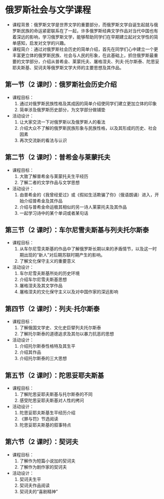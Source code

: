 # 俄罗斯社会与文学课程

- 课程背景：俄罗斯文学是世界文学的重要部分，而俄罗斯文学自诞生起就与俄罗斯民族的命运紧密联系在了一起，许多俄罗斯经典文学作品对当代中国也有着深远的影响，学习俄罗斯文学，能够帮助同学们在早期建立起对文学性的简单感知，启发对文学的兴趣。
- 课程简介：通过对俄罗斯社会历史的简单介绍，首先在同学们心中建立一个更丰富更立体的俄罗斯民族、社会与人民的形象，在此基础上，抓住俄罗斯最重要的文学部分，介绍从普希金、莱蒙托夫、屠格涅夫、列夫·托尔斯泰、陀思妥耶夫斯基、契诃夫等俄罗斯文学大师的主要思想及其作品。

## 第一节（2 课时）：俄罗斯社会历史介绍

- 课程目标：
  1. 通过对俄罗斯民族性格及其成因的简单介绍使同学们建立更加立体的印象
  2. 简单涉及俄罗斯历史部分，为文学部分做铺垫
- 活动设计：
  1. 让大家交流一下对俄罗斯以及俄罗斯人的看法
  2. 介绍大众不了解的俄罗斯民族形象与民族性格，以及其形成的历史、社会因素
  3. 再次交流新的看法与认识

## 第二节（2 课时）：普希金与莱蒙托夫

- 课程目标：
  1. 大致了解普希金与莱蒙托夫生平经历
  2. 了解二者的文学作品与文学思想
- 活动设计：
  1. 由普希金的《我曾经爱过》或《假如生活欺骗了你》（俄语朗诵）进入，开始介绍普希金及其作品
  2. 介绍与普希金命运极其相似的另一诗人莱蒙托夫及其作品
  3. 一起学习诗中的某个单词或者某句话

## 第三节（2 课时）：车尔尼雪夫斯基与列夫托尔斯泰

- 课程目标：
  1. 从车尔尼雪夫斯基的作品中了解俄罗斯长期以来的矛盾情节，以及这一时期出现的“新人”对后期苏联时期产生的影响。
  2. 了解文化保守主义的重要意义
- 活动设计：
  1. 车尔尼雪夫斯基所处的历史环境
  2. 介绍车尔尼雪夫斯基思想
  3. 屠格涅夫及其文学作品
  4. 屠格涅夫的文化保守主义以及对中国作家的深远影响

## 第四节（2 课时）：列夫·托尔斯泰

- 课程目标：
  1. 了解俄国文学史、文化史巨擘列夫托尔斯泰
  2. 了解托尔斯泰的道德追求及其勿以暴力抗恶的思想
- 活动设计：
  1. 介绍托尔斯泰性格特及其生平
  2. 介绍其作品
  3. 介绍托尔斯泰的三大思想

## 第五节（2 课时）：陀思妥耶夫斯基

- 课程目标：
  1. 了解陀思妥耶夫斯基与托尔斯泰的不同
  2. 感受陀思妥耶夫斯基对人性的拷问
- 活动设计：
  1. 陀思妥耶夫斯基生平经历介绍
  2. 《罪与罚》节选阅读
  3. 陀思妥耶夫斯基的叙事特点

## 第六节（2 课时）：契诃夫

- 课程目标：
  1. 了解作为短篇小说加的契诃夫
  2. 了解作为剧作家的契诃夫
- 活动设计：
  1. 契诃夫生平
  2. 契诃夫作品阅读
  3. 契诃夫的“喜剧精神”
